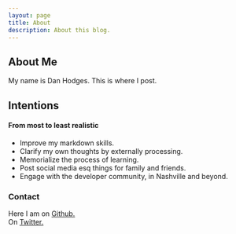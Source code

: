 ```yaml
---
layout: page
title: About
description: About this blog.
---
```

## About Me
My name is Dan Hodges. This is where I post.
## Intentions
#### From most to least realistic
- Improve my markdown skills.
- Clarify my own thoughts by externally processing.
- Memorialize the process of learning.
- Post social media esq things for family and friends.
- Engage with the developer community, in Nashville and beyond.
### Contact

Here I am on [Github.](https://github.com/danhodges/)  
On [Twitter.](https://twitter.com/_DanHodges)




